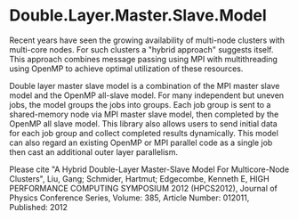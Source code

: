 # Double.Layer.Master.Slave.Model

Recent years have seen the growing availability of multi-node clusters with multi-core nodes. For such clusters a "hybrid approach" suggests itself. This approach combines message passing using MPI with multithreading using OpenMP to achieve optimal utilization of these resources.

Double layer master slave model is a combination of the MPI master slave model and the OpenMP all-slave model. For many independent but uneven jobs, the model groups the jobs into groups. Each job group is sent to a shared-memory node via MPI master slave model, then completed by the OpenMP all slave model. This library also allows users to send initial data for each job group and collect completed results dynamically. This model can also regard an existing OpenMP or MPI parallel code as a single job then cast an additional outer layer parallelism.

Please cite "A Hybrid Double-Layer Master-Slave Model For Multicore-Node Clusters", 
Liu, Gang; Schmider, Hartmut; Edgecombe, Kenneth E, 
HIGH PERFORMANCE COMPUTING SYMPOSIUM 2012 (HPCS2012), 
Journal of Physics Conference Series, Volume: 385, Article Number: 012011, Published: 2012 
